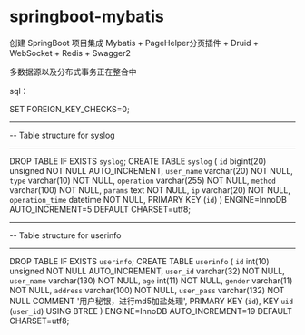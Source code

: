 # springboot-mybatis
创建 SpringBoot 项目集成 Mybatis + PageHelper分页插件 + Druid + WebSocket + Redis + Swagger2

多数据源以及分布式事务正在整合中


sql：

SET FOREIGN_KEY_CHECKS=0;

-- ----------------------------
-- Table structure for syslog
-- ----------------------------
DROP TABLE IF EXISTS `syslog`;
CREATE TABLE `syslog` (
  `id` bigint(20) unsigned NOT NULL AUTO_INCREMENT,
  `user_name` varchar(20) NOT NULL,
  `type` varchar(10) NOT NULL,
  `operation` varchar(255) NOT NULL,
  `method` varchar(100) NOT NULL,
  `params` text NOT NULL,
  `ip` varchar(20) NOT NULL,
  `operation_time` datetime NOT NULL,
  PRIMARY KEY (`id`)
) ENGINE=InnoDB AUTO_INCREMENT=5 DEFAULT CHARSET=utf8;

-- ----------------------------
-- Table structure for userinfo
-- ----------------------------
DROP TABLE IF EXISTS `userinfo`;
CREATE TABLE `userinfo` (
  `id` int(10) unsigned NOT NULL AUTO_INCREMENT,
  `user_id` varchar(32) NOT NULL,
  `user_name` varchar(130) NOT NULL,
  `age` int(11) NOT NULL,
  `gender` varchar(11) NOT NULL,
  `address` varchar(100) NOT NULL,
  `user_pass` varchar(132) NOT NULL COMMENT '用户秘银，进行md5加盐处理',
  PRIMARY KEY (`id`),
  KEY `uid` (`user_id`) USING BTREE
) ENGINE=InnoDB AUTO_INCREMENT=19 DEFAULT CHARSET=utf8;

